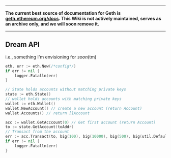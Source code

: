 ***

**The current best source of documentation for Geth is [geth.ethereum.org/docs](https://geth.ethereum.org/docs/). This Wiki is not actively maintained, serves as an archive only, and we will soon remove it.**

***

## Dream API

i.e., something I'm envisioning for *soon*(tm)

```go
eth, err := eth.New(/*config*/)
if err != nil {
    logger.Fatalln(err)
}

// State holds accounts without matching private keys
state := eth.State()
// wallet holds accounts with matching private keys
wallet := eth.Wallet()
wallet.NewAccount() // create a new account (return Account)
wallet.Accounts() // return []Account

acc := wallet.GetAcccount(0) // Get first account (return Account)
to := state.GetAccount(toAddr)
// Transact from the account
err := acc.Transact(to, big(100), big(10000), big(500), big(util.DefaultGasPrice), nil)
if err != nil {
    logger.Fatalln(err)
}
```